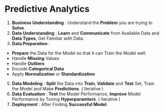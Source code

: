 # Predictive Analytics

1. **Business Understanding** : Understand the **Problem** you are trying to **Solve**.
2. **Data Understanding** : **Learn** and **Communicate** from Available Data and **Data Types**, Get Familiar with Data.
3. **Data Preparation** : 
- **Prepare** the Data for the Model so that it can Train the Model well. 
- Handle **Missing** Values
- Handle **Outliers**
- Encode **Categorical Data**
- Apply **Normalization** or **Standardization** 
5. **Data Modeling** : **Split** the Data into **Train**, **Validate** and **Test** Set, Train the Model and Make **Predictions**. ( Iterative )
6. **Data Evaluation** : **Test** the Model Performance, **Improve** Model Performance by Tuning **Hyperparamters**. ( Iterative )
7. **Deployment** : After Finding **Successful Model**.
